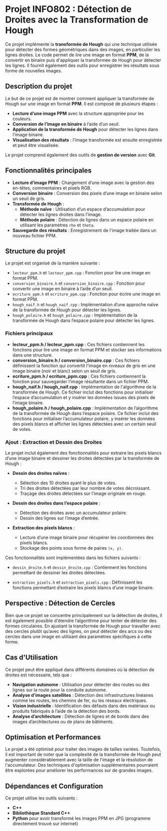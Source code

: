 # Projet INFO802 : Détection de Droites avec la Transformation de Hough

Ce projet implémente la **transformée de Hough** qui une technique utilisée pour détecter des formes géométriques dans des images, en particulier les lignes droites. Le code permet de lire une image en format **PPM**, de la convertir en binaire puis d'appliquer la transformée de Hough pour détecter les lignes. Il fournit également des outils pour enregistrer les résultats sous forme de nouvelles images.

## Description du projet

Le but de ce projet est de montrer comment appliquer la transformée de Hough sur une image en format **PPM**. Il est composé de plusieurs étapes :
- **Lecture d’une image PPM** avec la structure appropriée pour les couleurs.
- **Conversion de l’image en binaire** à l’aide d’un seuil.
- **Application de la transformée de Hough** pour détecter les lignes dans l’image binaire.
- **Visualisation des résultats** : l’image transformée est ensuite enregistrée et peut être visualisée.

Le projet comprend également des outils de **gestion de version** avec **Git**.

## Fonctionnalités principales

- **Lecture d’image PPM** : Chargement d’une image avec la gestion des en-têtes, commentaires et pixels RGB.
- **Conversion binaire** : Conversion des pixels d’une image en binaire selon un seuil de gris.
- **Transformée de Hough** :
  - **Méthode naïve** : Utilisation d’un espace d’accumulation pour détecter les lignes droites dans l’image.
  - **Méthode polaire** : Détection de lignes dans un espace polaire en utilisant les paramètres `rho` et `theta`.
- **Sauvegarde des résultats** : Enregistrement de l'image traitée dans un nouveau fichier PPM.

## Structure du projet

Le projet est organisé de la manière suivante :

- `lecteur_ppm.h` et `lecteur_ppm.cpp` : Fonction pour lire une image en format PPM.
- `conversion_binaire.h` et `conversion_binaire.cpp` : Fonction pour convertir une image en binaire à l’aide d’un seuil.
- `ecriture_ppm.h` et `ecriture_ppm.cpp` : Fonction pour écrire une image en format PPM.
- `hough_naif.h` et `hough_naif.cpp` : Implémentation d’une approche naïve de la transformée de Hough pour détecter les lignes.
- `hough_polaire.h` et `hough_polaire.cpp` : Implémentation de la transformée de Hough dans l’espace polaire pour détecter les lignes.

### Fichiers principaux

- **lecteur_ppm.h / lecteur_ppm.cpp** : Ces fichiers contiennent les fonctions pour lire une image en format PPM et stocker ses informations dans une structure.
- **conversion_binaire.h / conversion_binaire.cpp** : Ces fichiers définissent la fonction qui convertit l'image en niveaux de gris en une image binaire (noir et blanc) selon un seuil de gris.
- **ecriture_ppm.h / ecriture_ppm.cpp** : Ces fichiers contiennent la fonction pour sauvegarder l’image résultante dans un fichier PPM.
- **hough_naif.h / hough_naif.cpp** : Implémentation de l'algorithme de la transformée de Hough. Ce fichier inclut des fonctions pour initialiser l’espace d’accumulation et y insérer les données issues des pixels de l’image binaire.
- **hough_polaire.h / hough_polaire.cpp** : Implémentation de l’algorithme de la transformée de Hough dans l’espace polaire. Ce fichier inclut des fonctions pour initialiser l’accumulateur polaire, y insérer les données des pixels blancs et afficher les lignes détectées avec un certain seuil de votes.

### Ajout : Extraction et Dessin des Droites

Le projet inclut également des fonctionnalités pour extraire les pixels blancs d’une image binaire et dessiner les droites détectées par la transformée de Hough :

- **Dessin des droites naïves** :
  - Sélection des 10 droites ayant le plus de votes.
  - Tri des droites détectées par leur nombre de votes décroissant.
  - Traçage des droites détectées sur l’image originale en rouge.

- **Dessin des droites dans l’espace polaire** :

  - Détection des droites avec un accumulateur polaire.
  - Dessin des lignes sur l’image d’entrée.

- **Extraction des pixels blancs** :

  - Lecture d’une image binaire pour récupérer les coordonnées des pixels blancs.
  - Stockage des points sous forme de paires `(x, y)`.

Ces fonctionnalités sont implémentées dans les fichiers suivants :

- `dessin_droite.h` et `dessin_droite.cpp` : Contiennent les fonctions permettant de dessiner les droites détectées.

- `extraction_pixels.h` et `extraction_pixels.cpp` : Définissent les fonctions permettant d’extraire les pixels blancs d’une image binaire.


## Perspective : Détection de Cercles
Bien que ce projet se concentre principalement sur la détection de droites, il est également possible d'étendre l’algorithme pour tenter de détecter des formes circulaires. En ajustant la transformée de Hough pour travailler avec des cercles plutôt qu’avec des lignes, on peut détecter des arcs ou des cercles dans une image en utilisant des paramètres spécifiques à cette forme.

## Cas d'Utilisation
Ce projet peut être appliqué dans différents domaines où la détection de droites est nécessaire, tels que :
- **Navigation autonome** : Utilisation pour détecter des routes ou des lignes sur la route pour la conduite autonome.
- **Analyse d'images satellites** : Détection des infrastructures linéaires comme les routes, les chemins de fer, ou les réseaux électriques.
- **Vision industrielle** : Identification des défauts dans des matériaux ou produits fabriqués à l’aide de la détection des bords.
- **Analyse d’architecture** : Détection de lignes et de bords dans des images d’architectures ou de plans de bâtiments.

## Optimisation et Performances
Le projet a été optimisé pour traiter des images de tailles variées. Toutefois, il est important de noter que la complexité de la transformée de Hough peut augmenter considérablement avec la taille de l'image et la résolution de l'accumulateur. Des techniques d'optimisation supplémentaires pourraient être explorées pour améliorer les performances sur de grandes images.

## Dépendances et Configuration
Ce projet utilise les outils suivants :
- **C++**
- **Bibliothèque Standard C++**
- **Python** pour avoir transformé les images PPM en JPG (programme directement trouvé sur internet)
